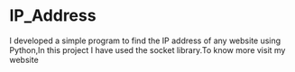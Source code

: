 # IP_Address
I developed a simple program to find the IP address of any website using Python,In this project I have used the socket library.To know more visit my website 
